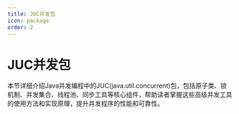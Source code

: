 ```yaml
---
title: JUC并发包
icon: package
order: 2
---
```


# JUC并发包

本节详细介绍Java并发编程中的JUC(java.util.concurrent)包，包括原子类、锁机制、并发集合、线程池、同步工具等核心组件，帮助读者掌握这些高级并发工具的使用方法和实现原理，提升并发程序的性能和可靠性。
